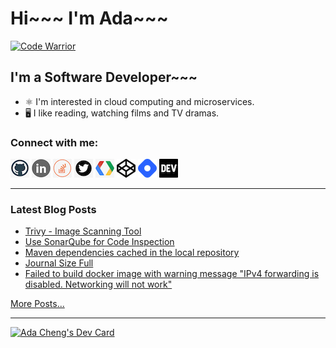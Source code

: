 # Hi~~~ I'm Ada~~~

[![Code Warrior](https://www.codewars.com/users/adafycheng/badges/micro)](https://www.codewars.com/users/adafycheng)

## I'm a Software Developer~~~
+ ⚛️ I'm interested in cloud computing and microservices.
+ 🖥️ I like reading, watching films and TV dramas.


### Connect with me:
[![GitHub](images/github.png)](https://github.com/adafycheng)
[![LinkedIn](images/linkedin.png)](https://linkedin.com/in/adafycheng)
[![Stackoverflow](images/stackoverflow.png)](https://stackoverflow.com/story/adafycheng)
[![Twitter](images/twitter.png)](https://twitter.com/adafycheng)
[![Google Developer](images/gdev.png)](https://g.dev/adafycheng)
[![CodePen](images/codepen.png)](https://codepen.io/adafycheng)
[![HashNode](images/hashnode.png)](https://hashnode.com/@adafycheng)
[![dev.to](images/dev-black.png)](https://dev.to/adafycheng)

---

### Latest Blog Posts
<!-- BLOG-POST-LIST:START -->
- [Trivy - Image Scanning Tool](https://blog.adafycheng.dev/trivy-image-scanning-tool)
- [Use SonarQube for Code Inspection](https://blog.adafycheng.dev/use-sonarqube-for-code-inspection)
- [Maven dependencies cached in the local repository](https://blog.adafycheng.dev/maven-dependencies-cached-in-the-local-repository)
- [Journal Size Full](https://blog.adafycheng.dev/journal-size-full)
- [Failed to build docker image with warning message &quot;IPv4 forwarding is disabled. Networking will not work&quot;](https://blog.adafycheng.dev/failed-to-build-docker-image-with-warning-message-ipv4-forwarding-is-disabled-networking-will-not-work)
<!-- BLOG-POST-LIST:END -->
[More Posts...](https://blog.adafycheng.dev)

---

<a href="https://app.daily.dev/adafycheng"><img src="https://api.daily.dev/devcards/07dbaffb99824d8aa855bd31df8207f2.png?r=btq" width="400" alt="Ada Cheng's Dev Card"/></a>
